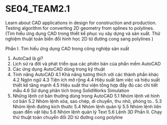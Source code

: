 # SE04_TEAM2.1
Learn about CAD applications in design for construction and production. Testing algorithm for converting 2D geometry from splines to polylines.
(Tìm hiểu ứng dụng CAD trong thiết kế phục vụ xây dựng và sản xuất. Thử nghiệm thuật toán biến đổi hình học 2D từ đường cong sang polylines )

Phần I. Tìm hiểu ứng dụng CAD trong công nghiệp sản xuất
1. AutoCad là gì?
2. Lịch sử ra đời và phát triển qua các phiên bản của phần mềm AutoCAD
3. Các ứng dụng AutoCAD dùng trong kỹ thuật
4. Tính năng AutoCAD
	4.1 Khả năng tương thích với các thành phần khác
	4.2 Ngôn ngữ
	4.3 Tiện ích mở rộng
	4.4 Hiệu suất làm việc và hiệu suất thiết kế tăng mạnh
	4.5 Hiệu suất thư viện tổng hợp đầy đủ các chi tiết mẫu
	4.6 Sử dụng phân tích trong SolidWorks Simulation
5. Những lệnh cơ bản thường dùng trong AutoCAD
	5.1 Nhóm lệnh vẽ hình cơ bản
	5.2 Nhóm lệnh xóa, sao chép, di chuyển, thu nhỏ, phóng to..
	5.3 Nhóm lệnh đường kích thước
	5.4 Nhóm lệnh quản lý
	5.5 Nhóm lệnh liên quan đến vật liệu
	5.6 Nhóm lệnh quản lý Text
	5.6 Lệnh 3D
Phần II. Chạy thử thuật toán chuyển đổi 2D từ đường cong polyline
